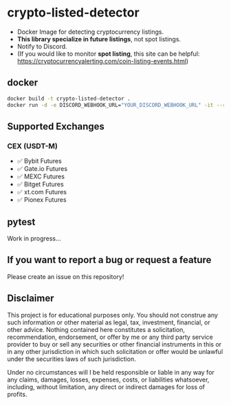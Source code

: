 # crypto-listed-detector

- Docker Image for detecting cryptocurrency listings.
- **This library specialize in future listings**, not spot listings.
- Notify to Discord.
- (If you would like to monitor **spot listing**, this site can be helpful: https://cryptocurrencyalerting.com/coin-listing-events.html)

## docker
```bash
docker build -t crypto-listed-detector .
docker run -d -e DISCORD_WEBHOOK_URL="YOUR_DISCORD_WEBHOOK_URL" -it --rm crypto-listed-detector -d
```

## Supported Exchanges
### CEX (USDT-M)
- ✅ Bybit Futures
- ✅ Gate.io Futures
- ✅ MEXC Futures
- ✅ Bitget Futures
- ✅ xt.com Futures
- ✅ Pionex Futures

## pytest
Work in progress...

## If you want to report a bug or request a feature
Please create an issue on this repository!

## Disclaimer
This project is for educational purposes only. You should not construe any such information or other material as legal,
tax, investment, financial, or other advice. Nothing contained here constitutes a solicitation, recommendation,
endorsement, or offer by me or any third party service provider to buy or sell any securities or other financial
instruments in this or in any other jurisdiction in which such solicitation or offer would be unlawful under the
securities laws of such jurisdiction.

Under no circumstances will I be held responsible or liable in any way for any claims, damages, losses, expenses, costs,
or liabilities whatsoever, including, without limitation, any direct or indirect damages for loss of profits.
